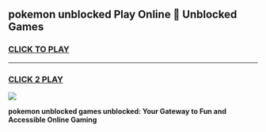 
## pokemon unblocked Play Online 👋 Unblocked Games
<h3>
<a href="https://premium.freeplayer.one?title=pokemon_unblocked&ref=19F">CLICK TO PLAY</a></h3>
<hr>

<h3>
<a href="https://premium.freeplayer.one?title=pokemon_unblocked&ref=19F">CLICK 2 PLAY</a>
  
</h3>

<a href="https://premium.freeplayer.one?title=pokemon_unblocked&ref=19F"><img src="https://clearcache.store/games.png"></a>


**pokemon unblocked games unblocked: Your Gateway to Fun and Accessible Online Gaming**
